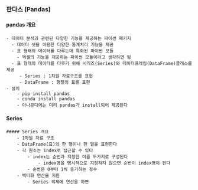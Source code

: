 ### 판다스 (Pandas)
  #### pandas 개요
    - 데이터 분석과 관련된 다양한 기능을 제공하는 파이썬 패키지
      - 데이터 셋을 이용한 다양한 통계처리 기능을 제공
      - 표 형태의 데이터를 다루는데 특화된 파이썬 모듈
        - 엑셀의 기능을 제공하는 파이썬 모듈이라고 생각하면 됨
      - 표 형태의 데이터를 다루기 위해 시리즈(Series)와 데이터프레임(DataFrame)클래스를 제공
         - Series : 1차원 자료구조를 표현
         - DataFrame : 행렬의 표를 표현
    - 설치
        - pip install pandas
        - conda install pandas
        - 아나콘다에는 미리 pandas가 install되어 제공된다
        
   #### Series
    ##### Series 개요
        - 1차원 자료 구조
        - DataFrame(표)의 한 행이나 한 열을 표현한다
        - 각 원소는 index로 접근할 수 있다
            - index는 순번과 지정한 이름 두가지로 구성된다
                - index명을 명시적으로 지정하지 않으면 순번이 index명이 된다
            - 순번은 0부터 1씩 증가하는 정수
        - 벡터화 연산을 지원
            - Series 객체에 연산을 하면 

